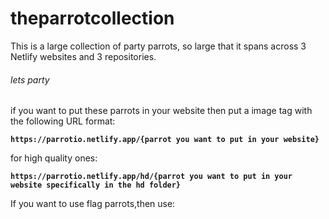 # theparrotcollection

This is a large collection of party parrots, so large that it spans across 3 Netlify websites and 3 repositories.

###### lets party

if you want to put these parrots in your website then put a image tag with the following URL format:


**`https://parrotio.netlify.app/{parrot you want to put in your website}`**

for high quality ones:



**`https://parrotio.netlify.app/hd/{parrot you want to put in your website specifically in the hd folder}`**

If you want to use flag parrots,then use:



